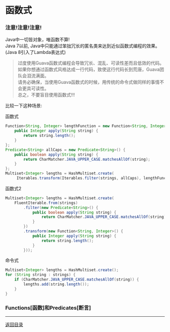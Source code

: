 函数式
===

### 注意!注意!注意!

Java中一切皆对象，唯函数不算!  
Java 7以前, Java中只能通过笨拙冗长的匿名类来达到近似函数式编程的效果。  (Java 8引入了Lambda表达式)  

> 过度使用Guava函数式编程会导致冗长、混乱、可读性差而且低效的代码。  
> 如果你想通过函数式风格达成一行代码，致使这行代码长到荒唐，Guava团队会泪流满面。  
> 请务必确保，当使用Guava函数式的时候，用传统的命令式做同样的事情不会更具可读性。  
> 总之，不要盲目使用函数式!!!

比较一下这种场景:  

函数式
```java  
Function<String, Integer> lengthFunction = new Function<String, Integer>() {
    public Integer apply(String string) {
        return string.length();
    }
};
Predicate<String> allCaps = new Predicate<String>() {
    public boolean apply(String string) {
        return CharMatcher.JAVA_UPPER_CASE.matchesAllOf(string);
    }
};
Multiset<Integer> lengths = HashMultiset.create(
     Iterables.transform(Iterables.filter(strings, allCaps), lengthFunction));
```

函数式2
```java  
Multiset<Integer> lengths = HashMultiset.create(
    FluentIterable.from(strings)
        .filter(new Predicate<String>() {
            public boolean apply(String string) {
                return CharMatcher.JAVA_UPPER_CASE.matchesAllOf(string);
            }
        })
        .transform(new Function<String, Integer>() {
            public Integer apply(String string) {
                return string.length();
            }
        }));
```

命令式
```java  
Multiset<Integer> lengths = HashMultiset.create();
for (String string : strings) {
    if (CharMatcher.JAVA_UPPER_CASE.matchesAllOf(string)) {
        lengths.add(string.length());
    }
}
```

### Functions[函数]和Predicates[断言]


------
[返回目录](其他文件/README.md)
